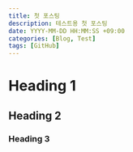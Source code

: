 ```yaml
---
title: 첫 포스팅
description: 테스트용 첫 포스팅
date: YYYY-MM-DD HH:MM:SS +09:00
categories: [Blog, Test]
tags: [GitHub]
---
```


# Heading 1
## Heading 2
### Heading 3